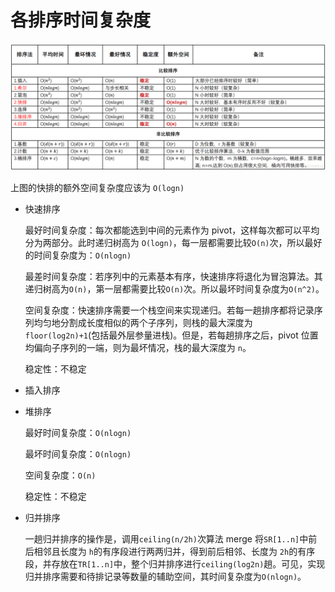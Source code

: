 # 各排序时间复杂度

![image-20200801212832750](各排序时间复杂度.assets/image-20200801212832750.png)

上图的快排的额外空间复杂度应该为 `O(logn)`

* 快速排序

  最好时间复杂度：每次都能选到中间的元素作为 pivot，这样每次都可以平均分为两部分。此时递归树高为 `O(logn)`，每一层都需要比较`O(n)`次，所以最好的时间复杂度为：`O(nlogn)`

  最差时间复杂度：若序列中的元素基本有序，快速排序将退化为冒泡算法。其递归树高为`O(n)`，第一层都需要比较`O(n)`次。所以最坏时间复杂度为`O(n^2)`。

  空间复杂度：快速排序需要一个栈空间来实现递归。若每一趟排序都将记录序列均匀地分割成长度相似的两个子序列，则栈的最大深度为`floor(log2n)+1`(包括最外层参量进栈)。但是，若每趟排序之后，pivot 位置均偏向子序列的一端，则为最坏情况，栈的最大深度为 `n`。

  稳定性：不稳定

* 插入排序

* 堆排序

  最好时间复杂度：`O(nlogn)`

  最坏时间复杂度：`O(nlogn)`

  空间复杂度：`O(n)`

  稳定性：不稳定

* 归并排序

  一趟归并排序的操作是，调用`ceiling(n/2h)`次算法 merge 将`SR[1..n]`中前后相邻且长度为 `h`的有序段进行两两归并，得到前后相邻、长度为 `2h`的有序段，并存放在`TR[1..n]`中，整个归并排序进行`ceiling(log2n)`趟。可见，实现归并排序需要和待排记录等数量的辅助空间，其时间复杂度为`O(nlogn)`。